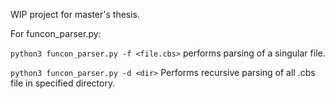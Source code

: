 WIP project for master's thesis.

For funcon_parser.py:

`python3 funcon_parser.py -f <file.cbs>` performs parsing of a singular file.

`python3 funcon_parser.py -d <dir>` Performs recursive parsing of all .cbs file in specified directory.
